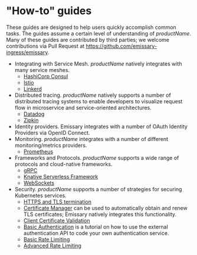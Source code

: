 # "How-to" guides

These guides are designed to help users quickly accomplish common tasks. The guides assume a certain level of understanding of $productName$. Many of these guides are contributed by third parties; we welcome contributions via Pull Request at https://github.com/emissary-ingress/emissary.

* Integrating with Service Mesh. $productName$ natively integrates with many service meshes.
  * [HashiCorp Consul](consul)
  * [Istio](istio)
  * [Linkerd](linkerd2)
* Distributed tracing. $productName$ natively supports a number of distributed tracing systems to enable developers to visualize request flow in microservice and service-oriented architectures.
  * [Datadog](tracing-datadog)
  * [Zipkin](tracing-zipkin)
* Identity providers. Emissary integrates with a number of OAuth Identity Providers via OpenID Connect.
* Monitoring. $productName$ integrates with a number of different monitoring/metrics providers.
  * [Prometheus](prometheus)
* Frameworks and Protocols. $productName$ supports a wide range of protocols and cloud-native frameworks.
  * [gRPC](grpc)
  * [Knative Serverless Framework](knative)
  * [WebSockets](websockets)
* Security. $productName$ supports a number of strategies for securing Kubernetes services.
  * [HTTPS and TLS termination](tls-termination)
  * [Certificate Manager](cert-manager) can be used to automatically obtain and renew TLS certificates; Emissary natively integrates this functionality.
  * [Client Certificate Validation](client-cert-validation)
  * [Basic Authentication](basic-auth) is a tutorial on how to use the external authentication API to code your own authentication service.
  * [Basic Rate Limiting](rate-limiting-tutorial)
  * [Advanced Rate Limiting](advanced-rate-limiting)
